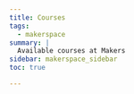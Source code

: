 ```yaml
---
title: Courses
tags:
  - makerspace
summary: |
  Available courses at Makers
sidebar: makerspace_sidebar
toc: true

---
```


